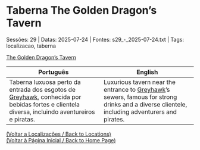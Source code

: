
# Taberna The Golden Dragon’s Tavern

Sessões: 29 | Datas: 2025-07-24 | Fontes: s29_-_2025-07-24.txt | Tags: localizacao, taberna

[The Golden Dragon’s Tavern](taberna_golden_dragon.png)

| Português | English |
|-----------|---------|
| Taberna luxuosa perto da entrada dos esgotos de [Greyhawk](cidade_de_greyhawk.md), conhecida por bebidas fortes e clientela diversa, incluindo aventureiros e piratas. | Luxurious tavern near the entrance to [Greyhawk](cidade_de_greyhawk.md)’s sewers, famous for strong drinks and a diverse clientele, including adventurers and pirates. |

[(Voltar a Localizações / Back to Locations)](localizacoes.md)  
[(Voltar à Página Inicial / Back to Home Page)](home.md)

